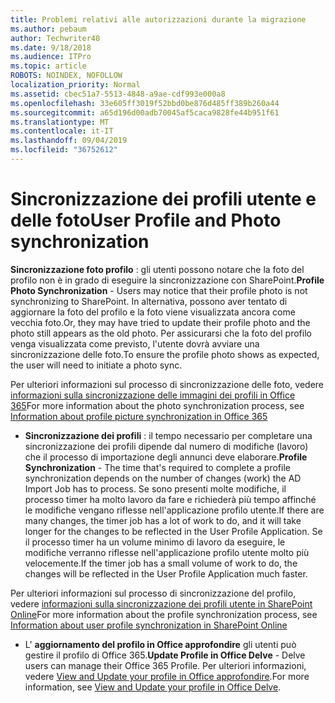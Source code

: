 ```yaml
---
title: Problemi relativi alle autorizzazioni durante la migrazione
ms.author: pebaum
author: Techwriter40
ms.date: 9/18/2018
ms.audience: ITPro
ms.topic: article
ROBOTS: NOINDEX, NOFOLLOW
localization_priority: Normal
ms.assetid: cbec51a7-5513-4848-a9ae-cdf993e000a8
ms.openlocfilehash: 33e605ff3019f52bbd0be876d485ff389b260a44
ms.sourcegitcommit: a65d196d00adb70045af5caca9828fe44b951f61
ms.translationtype: MT
ms.contentlocale: it-IT
ms.lasthandoff: 09/04/2019
ms.locfileid: "36752612"
---
```

# <a name="user-profile-and-photo-synchronization"></a><span data-ttu-id="b7b14-102">Sincronizzazione dei profili utente e delle foto</span><span class="sxs-lookup"><span data-stu-id="b7b14-102">User Profile and Photo synchronization</span></span>

 <span data-ttu-id="b7b14-103">**Sincronizzazione foto profilo** : gli utenti possono notare che la foto del profilo non è in grado di eseguire la sincronizzazione con SharePoint.</span><span class="sxs-lookup"><span data-stu-id="b7b14-103">**Profile Photo Synchronization** - Users may notice that their profile photo is not synchronizing to SharePoint.</span></span> <span data-ttu-id="b7b14-104">In alternativa, possono aver tentato di aggiornare la foto del profilo e la foto viene visualizzata ancora come vecchia foto.</span><span class="sxs-lookup"><span data-stu-id="b7b14-104">Or, they may have tried to update their profile photo and the photo still appears as the old photo.</span></span> <span data-ttu-id="b7b14-105">Per assicurarsi che la foto del profilo venga visualizzata come previsto, l'utente dovrà avviare una sincronizzazione delle foto.</span><span class="sxs-lookup"><span data-stu-id="b7b14-105">To ensure the profile photo shows as expected, the user will need to initiate a photo sync.</span></span> 
  
<span data-ttu-id="b7b14-106">Per ulteriori informazioni sul processo di sincronizzazione delle foto, vedere [informazioni sulla sincronizzazione delle immagini dei profili in Office 365](https://go.microsoft.com/fwlink/?linkid=2022634)</span><span class="sxs-lookup"><span data-stu-id="b7b14-106">For more information about the photo synchronization process, see [Information about profile picture synchronization in Office 365](https://go.microsoft.com/fwlink/?linkid=2022634)</span></span>
  
- <span data-ttu-id="b7b14-107">**Sincronizzazione dei profili** : il tempo necessario per completare una sincronizzazione dei profili dipende dal numero di modifiche (lavoro) che il processo di importazione degli annunci deve elaborare.</span><span class="sxs-lookup"><span data-stu-id="b7b14-107">**Profile Synchronization** - The time that's required to complete a profile synchronization depends on the number of changes (work) the AD Import Job has to process.</span></span> <span data-ttu-id="b7b14-108">Se sono presenti molte modifiche, il processo timer ha molto lavoro da fare e richiederà più tempo affinché le modifiche vengano riflesse nell'applicazione profilo utente.</span><span class="sxs-lookup"><span data-stu-id="b7b14-108">If there are many changes, the timer job has a lot of work to do, and it will take longer for the changes to be reflected in the User Profile Application.</span></span> <span data-ttu-id="b7b14-109">Se il processo timer ha un volume minimo di lavoro da eseguire, le modifiche verranno riflesse nell'applicazione profilo utente molto più velocemente.</span><span class="sxs-lookup"><span data-stu-id="b7b14-109">If the timer job has a small volume of work to do, the changes will be reflected in the User Profile Application much faster.</span></span> 
  
<span data-ttu-id="b7b14-110">Per ulteriori informazioni sul processo di sincronizzazione del profilo, vedere [informazioni sulla sincronizzazione dei profili utente in SharePoint Online](https://go.microsoft.com/fwlink/?linkid=2022639)</span><span class="sxs-lookup"><span data-stu-id="b7b14-110">For more information about the profile synchronization process, see [Information about user profile synchronization in SharePoint Online](https://go.microsoft.com/fwlink/?linkid=2022639)</span></span>
    
- <span data-ttu-id="b7b14-111">L' **aggiornamento del profilo in Office approfondire** gli utenti può gestire il profilo di Office 365.</span><span class="sxs-lookup"><span data-stu-id="b7b14-111">**Update Profile in Office Delve** - Delve users can manage their Office 365 Profile.</span></span> <span data-ttu-id="b7b14-112">Per ulteriori informazioni, vedere [View and Update your profile in Office approfondire](https://support.office.com/article/View-and-update-your-profile-in-Office-Delve-4e84343b-eedf-45a1-aeb9-8627ccca14ba).</span><span class="sxs-lookup"><span data-stu-id="b7b14-112">For more information, see [View and Update your profile in Office Delve](https://support.office.com/article/View-and-update-your-profile-in-Office-Delve-4e84343b-eedf-45a1-aeb9-8627ccca14ba).</span></span>
    

